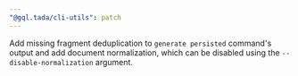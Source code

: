 ```yaml
---
"@gql.tada/cli-utils": patch
---
```


Add missing fragment deduplication to `generate persisted` command's output and add document normalization, which can be disabled using the `--disable-normalization` argument.
